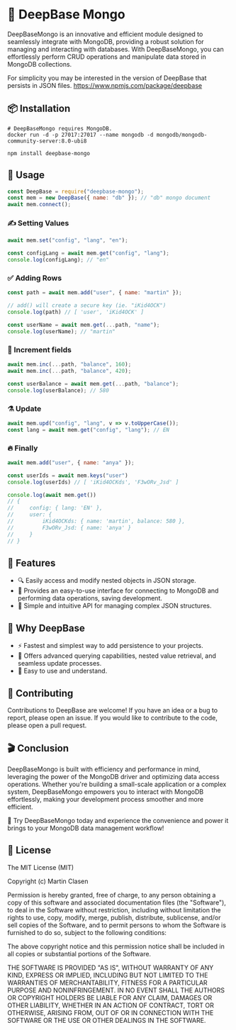 # 🌳 DeepBase Mongo

DeepBaseMongo is an innovative and efficient module designed to seamlessly integrate with MongoDB, providing a robust solution for managing and interacting with databases. With DeepBaseMongo, you can effortlessly perform CRUD operations and manipulate data stored in MongoDB collections.

For simplicity you may be interested in the version of DeepBase that persists in JSON files. https://www.npmjs.com/package/deepbase

## 📦 Installation
```shell
# DeepBaseMongo requires MongoDB.
docker run -d -p 27017:27017 --name mongodb -d mongodb/mongodb-community-server:8.0-ubi8

npm install deepbase-mongo
```

## 🔧 Usage
```js
const DeepBase = require("deepbase-mongo");
const mem = new DeepBase({ name: "db" }); // "db" mongo document
await mem.connect();
```

### ✍️ Setting Values
```js
await mem.set("config", "lang", "en");

const configLang = await mem.get("config", "lang");
console.log(configLang); // "en"
```

### ✅ Adding Rows
```js
const path = await mem.add("user", { name: "martin" });

// add() will create a secure key (ie. "iKid4OCK")
console.log(path) // [ 'user', 'iKid4OCK' ]

const userName = await mem.get(...path, "name");
console.log(userName); // "martin"
```

### 🔢 Increment fields
```js
await mem.inc(...path, "balance", 160);
await mem.inc(...path, "balance", 420);

const userBalance = await mem.get(...path, "balance");
console.log(userBalance); // 580
```

### ⚗️ Update
```js
await mem.upd("config", "lang", v => v.toUpperCase());
const lang = await mem.get("config", "lang"); // EN
```

### 🔥 Finally
```js
await mem.add("user", { name: "anya" });

const userIds = await mem.keys("user")
console.log(userIds) // [ 'iKid4OCKds', 'F3wORv_Jsd' ]

console.log(await mem.get())
// {
//     config: { lang: 'EN' },
//     user: {
//         iKid4OCKds: { name: 'martin', balance: 580 },
//         F3wORv_Jsd: { name: 'anya' }
//     }
// }
```

## 🤯 Features
- 🔍 Easily access and modify nested objects in JSON storage.
- 📁 Provides an easy-to-use interface for connecting to MongoDB and performing data operations, saving development.
- 🌱 Simple and intuitive API for managing complex JSON structures.

## 🤔 Why DeepBase 
- ⚡ Fastest and simplest way to add persistence to your projects.
- 📖 Offers advanced querying capabilities, nested value retrieval, and seamless update processes.
- 🧠 Easy to use and understand.

## 🤝 Contributing
Contributions to DeepBase are welcome! If you have an idea or a bug to report, please open an issue. If you would like to contribute to the code, please open a pull request.

## 🎬 Conclusion
DeepBaseMongo is built with efficiency and performance in mind, leveraging the power of the MongoDB driver and optimizing data access operations. Whether you're building a small-scale application or a complex system, DeepBaseMongo empowers you to interact with MongoDB effortlessly, making your development process smoother and more efficient.

🚀 Try DeepBaseMongo today and experience the convenience and power it brings to your MongoDB data management workflow!

## 📄 License
The MIT License (MIT)

Copyright (c) Martin Clasen

Permission is hereby granted, free of charge, to any person obtaining a copy of this software and associated documentation files (the "Software"), to deal in the Software without restriction, including without limitation the rights to use, copy, modify, merge, publish, distribute, sublicense, and/or sell copies of the Software, and to permit persons to whom the Software is furnished to do so, subject to the following conditions:

The above copyright notice and this permission notice shall be included in all copies or substantial portions of the Software.

THE SOFTWARE IS PROVIDED "AS IS", WITHOUT WARRANTY OF ANY KIND, EXPRESS OR IMPLIED, INCLUDING BUT NOT LIMITED TO THE WARRANTIES OF MERCHANTABILITY, FITNESS FOR A PARTICULAR PURPOSE AND NONINFRINGEMENT. IN NO EVENT SHALL THE AUTHORS OR COPYRIGHT HOLDERS BE LIABLE FOR ANY CLAIM, DAMAGES OR OTHER LIABILITY, WHETHER IN AN ACTION OF CONTRACT, TORT OR OTHERWISE, ARISING FROM, OUT OF OR IN CONNECTION WITH THE SOFTWARE OR THE USE OR OTHER DEALINGS IN THE SOFTWARE.